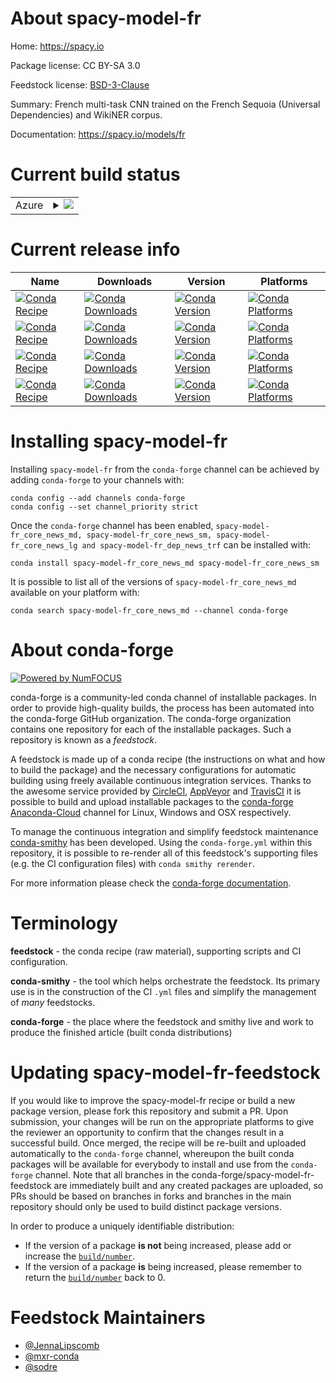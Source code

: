 About spacy-model-fr
====================

Home: https://spacy.io

Package license: CC BY-SA 3.0

Feedstock license: [BSD-3-Clause](https://github.com/conda-forge/spacy-model-fr-feedstock/blob/master/LICENSE.txt)

Summary: French multi-task CNN trained on the French Sequoia (Universal Dependencies) and WikiNER corpus.

Documentation: https://spacy.io/models/fr

Current build status
====================


<table>

  <tr>
    <td>Azure</td>
    <td>
      <details>
        <summary>
          <a href="https://dev.azure.com/conda-forge/feedstock-builds/_build/latest?definitionId=6198&branchName=master">
            <img src="https://dev.azure.com/conda-forge/feedstock-builds/_apis/build/status/spacy-model-fr-feedstock?branchName=master">
          </a>
        </summary>
        <table>
          <thead><tr><th>Variant</th><th>Status</th></tr></thead>
          <tbody><tr>
              <td>linux_64_sizemd</td>
              <td>
                <a href="https://dev.azure.com/conda-forge/feedstock-builds/_build/latest?definitionId=6198&branchName=master">
                  <img src="https://dev.azure.com/conda-forge/feedstock-builds/_apis/build/status/spacy-model-fr-feedstock?branchName=master&jobName=linux&configuration=linux_64_sizemd" alt="variant">
                </a>
              </td>
            </tr><tr>
              <td>linux_64_sizesm</td>
              <td>
                <a href="https://dev.azure.com/conda-forge/feedstock-builds/_build/latest?definitionId=6198&branchName=master">
                  <img src="https://dev.azure.com/conda-forge/feedstock-builds/_apis/build/status/spacy-model-fr-feedstock?branchName=master&jobName=linux&configuration=linux_64_sizesm" alt="variant">
                </a>
              </td>
            </tr><tr>
              <td>osx_64_sizemd</td>
              <td>
                <a href="https://dev.azure.com/conda-forge/feedstock-builds/_build/latest?definitionId=6198&branchName=master">
                  <img src="https://dev.azure.com/conda-forge/feedstock-builds/_apis/build/status/spacy-model-fr-feedstock?branchName=master&jobName=osx&configuration=osx_64_sizemd" alt="variant">
                </a>
              </td>
            </tr><tr>
              <td>osx_64_sizesm</td>
              <td>
                <a href="https://dev.azure.com/conda-forge/feedstock-builds/_build/latest?definitionId=6198&branchName=master">
                  <img src="https://dev.azure.com/conda-forge/feedstock-builds/_apis/build/status/spacy-model-fr-feedstock?branchName=master&jobName=osx&configuration=osx_64_sizesm" alt="variant">
                </a>
              </td>
            </tr><tr>
              <td>win_64_sizemd</td>
              <td>
                <a href="https://dev.azure.com/conda-forge/feedstock-builds/_build/latest?definitionId=6198&branchName=master">
                  <img src="https://dev.azure.com/conda-forge/feedstock-builds/_apis/build/status/spacy-model-fr-feedstock?branchName=master&jobName=win&configuration=win_64_sizemd" alt="variant">
                </a>
              </td>
            </tr><tr>
              <td>win_64_sizesm</td>
              <td>
                <a href="https://dev.azure.com/conda-forge/feedstock-builds/_build/latest?definitionId=6198&branchName=master">
                  <img src="https://dev.azure.com/conda-forge/feedstock-builds/_apis/build/status/spacy-model-fr-feedstock?branchName=master&jobName=win&configuration=win_64_sizesm" alt="variant">
                </a>
              </td>
            </tr>
          </tbody>
        </table>
      </details>
    </td>
  </tr>
</table>

Current release info
====================

| Name | Downloads | Version | Platforms |
| --- | --- | --- | --- |
| [![Conda Recipe](https://img.shields.io/badge/recipe-spacy--model--fr_core_news_md-green.svg)](https://anaconda.org/conda-forge/spacy-model-fr_core_news_md) | [![Conda Downloads](https://img.shields.io/conda/dn/conda-forge/spacy-model-fr_core_news_md.svg)](https://anaconda.org/conda-forge/spacy-model-fr_core_news_md) | [![Conda Version](https://img.shields.io/conda/vn/conda-forge/spacy-model-fr_core_news_md.svg)](https://anaconda.org/conda-forge/spacy-model-fr_core_news_md) | [![Conda Platforms](https://img.shields.io/conda/pn/conda-forge/spacy-model-fr_core_news_md.svg)](https://anaconda.org/conda-forge/spacy-model-fr_core_news_md) |
| [![Conda Recipe](https://img.shields.io/badge/recipe-spacy--model--fr_core_news_sm-green.svg)](https://anaconda.org/conda-forge/spacy-model-fr_core_news_sm) | [![Conda Downloads](https://img.shields.io/conda/dn/conda-forge/spacy-model-fr_core_news_sm.svg)](https://anaconda.org/conda-forge/spacy-model-fr_core_news_sm) | [![Conda Version](https://img.shields.io/conda/vn/conda-forge/spacy-model-fr_core_news_sm.svg)](https://anaconda.org/conda-forge/spacy-model-fr_core_news_sm) | [![Conda Platforms](https://img.shields.io/conda/pn/conda-forge/spacy-model-fr_core_news_sm.svg)](https://anaconda.org/conda-forge/spacy-model-fr_core_news_sm) |
| [![Conda Recipe](https://img.shields.io/badge/recipe-spacy--model--fr_core_news_lg-green.svg)](https://anaconda.org/conda-forge/spacy-model-fr_core_news_lg) | [![Conda Downloads](https://img.shields.io/conda/dn/conda-forge/spacy-model-fr_core_news_lg.svg)](https://anaconda.org/conda-forge/spacy-model-fr_core_news_lg) | [![Conda Version](https://img.shields.io/conda/vn/conda-forge/spacy-model-fr_core_news_lg.svg)](https://anaconda.org/conda-forge/spacy-model-fr_core_news_lg) | [![Conda Platforms](https://img.shields.io/conda/pn/conda-forge/spacy-model-fr_core_news_lg.svg)](https://anaconda.org/conda-forge/spacy-model-fr_core_news_lg) |
| [![Conda Recipe](https://img.shields.io/badge/recipe-spacy--model--fr_core_news_trf-green.svg)](https://anaconda.org/conda-forge/spacy-model-fr_core_news_trf) | [![Conda Downloads](https://img.shields.io/conda/dn/conda-forge/spacy-model-fr_core_news_trf.svg)](https://anaconda.org/conda-forge/spacy-model-fr_core_news_trf) | [![Conda Version](https://img.shields.io/conda/vn/conda-forge/spacy-model-fr_core_news_trf.svg)](https://anaconda.org/conda-forge/spacy-model-fr_core_news_trf) | [![Conda Platforms](https://img.shields.io/conda/pn/conda-forge/spacy-model-fr_core_news_trf.svg)](https://anaconda.org/conda-forge/spacy-model-fr_core_news_trf) |

Installing spacy-model-fr
=========================

Installing `spacy-model-fr` from the `conda-forge` channel can be achieved by adding `conda-forge` to your channels with:

```
conda config --add channels conda-forge
conda config --set channel_priority strict
```

Once the `conda-forge` channel has been enabled, `spacy-model-fr_core_news_md, spacy-model-fr_core_news_sm, spacy-model-fr_core_news_lg and spacy-model-fr_dep_news_trf` can be installed with:

```
conda install spacy-model-fr_core_news_md spacy-model-fr_core_news_sm
```

It is possible to list all of the versions of `spacy-model-fr_core_news_md` available on your platform with:

```
conda search spacy-model-fr_core_news_md --channel conda-forge
```


About conda-forge
=================

[![Powered by NumFOCUS](https://img.shields.io/badge/powered%20by-NumFOCUS-orange.svg?style=flat&colorA=E1523D&colorB=007D8A)](http://numfocus.org)

conda-forge is a community-led conda channel of installable packages.
In order to provide high-quality builds, the process has been automated into the
conda-forge GitHub organization. The conda-forge organization contains one repository
for each of the installable packages. Such a repository is known as a *feedstock*.

A feedstock is made up of a conda recipe (the instructions on what and how to build
the package) and the necessary configurations for automatic building using freely
available continuous integration services. Thanks to the awesome service provided by
[CircleCI](https://circleci.com/), [AppVeyor](https://www.appveyor.com/)
and [TravisCI](https://travis-ci.com/) it is possible to build and upload installable
packages to the [conda-forge](https://anaconda.org/conda-forge)
[Anaconda-Cloud](https://anaconda.org/) channel for Linux, Windows and OSX respectively.

To manage the continuous integration and simplify feedstock maintenance
[conda-smithy](https://github.com/conda-forge/conda-smithy) has been developed.
Using the ``conda-forge.yml`` within this repository, it is possible to re-render all of
this feedstock's supporting files (e.g. the CI configuration files) with ``conda smithy rerender``.

For more information please check the [conda-forge documentation](https://conda-forge.org/docs/).

Terminology
===========

**feedstock** - the conda recipe (raw material), supporting scripts and CI configuration.

**conda-smithy** - the tool which helps orchestrate the feedstock.
                   Its primary use is in the construction of the CI ``.yml`` files
                   and simplify the management of *many* feedstocks.

**conda-forge** - the place where the feedstock and smithy live and work to
                  produce the finished article (built conda distributions)


Updating spacy-model-fr-feedstock
=================================

If you would like to improve the spacy-model-fr recipe or build a new
package version, please fork this repository and submit a PR. Upon submission,
your changes will be run on the appropriate platforms to give the reviewer an
opportunity to confirm that the changes result in a successful build. Once
merged, the recipe will be re-built and uploaded automatically to the
`conda-forge` channel, whereupon the built conda packages will be available for
everybody to install and use from the `conda-forge` channel.
Note that all branches in the conda-forge/spacy-model-fr-feedstock are
immediately built and any created packages are uploaded, so PRs should be based
on branches in forks and branches in the main repository should only be used to
build distinct package versions.

In order to produce a uniquely identifiable distribution:
 * If the version of a package **is not** being increased, please add or increase
   the [``build/number``](https://docs.conda.io/projects/conda-build/en/latest/resources/define-metadata.html#build-number-and-string).
 * If the version of a package **is** being increased, please remember to return
   the [``build/number``](https://docs.conda.io/projects/conda-build/en/latest/resources/define-metadata.html#build-number-and-string)
   back to 0.

Feedstock Maintainers
=====================

* [@JennaLipscomb](https://github.com/JennaLipscomb/)
* [@mxr-conda](https://github.com/mxr-conda/)
* [@sodre](https://github.com/sodre/)
